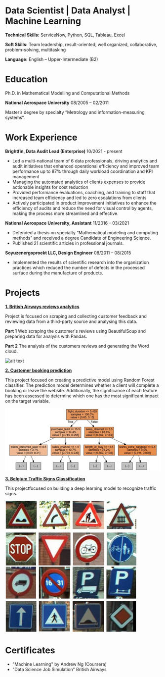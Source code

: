 # Data Scientist | Data Analyst | Machine Learning

**Technical Skills:** ServiceNow, Python, SQL, Tableau, Excel

**Soft Skills:** Team leadership, result-oriented, well organized, collaborative, problem-solving, multitasking

**Language:** English – Upper-Intermediate (B2)

# Education
Ph.D. in Mathematical Modelling and Computational Methods

**National Aerospace University** 08/2005 – 02/2011 

Master’s degree by specialty “Metrology and information-measuring systems“.

# Work Experience
**Brightfin, Data Audit Lead (Enterprise)**
10/2021 - present

- Led a multi-national team of 6 data professionals, driving analytics and audit initiatives that enhanced operational efficiency and improved team performance up to 87% through daily workload coordination and KPI management
-  Managing the automated analytics of clients expenses to provide actionable insights for cost reduction
-  Provided performance evaluations, coaching, and training to staff that increased team efficiency and led to zero escalations from clients
-  Actively participated in product improvement initiatives to enhance the efficiency of audits and reduce the need for visual control by agents, making the process more streamlined and effective.
  
**National Aerospace University, Assistant**
11/2016 – 03/2021

- Defended a thesis on specialty “Mathematical modeling and computing methods” and received a degree Candidate of Engineering Science.
- Published 21 scientific articles in professional journals.
 
**Soyuzenergoproekt LLC, Design Engineer**
08/2011 – 08/2015

- Implemented the results of scientific research into the organization practices which reduced the number of defects in the processed surface during the manufacture of products.

# Projects
**[1. British Airways reviews analytics](https://github.com/ElenaHrytsai/BA_reviews_analytics)**

Project is focused on scraping and collecting customer feedback and reviewing data from a third-party source and analysing this data.

**Part 1** Web scraping the customer's reviews using BeautifulSoup and preparing data for analysis with Pandas.

**Part 2** The analysis of the customers reviews and generating the Word cloud.

![alt text](https://github.com/ElenaHrytsai.github.io/CV/blob/main/assets/Wordcloud..png)


**[2. Customer booking prediction](https://github.com/ElenaHrytsai/Customer-booking-prediction)**

This project focused on creating a predictive model using Random Forest classifier.
The prediction model determines whether a client will complete a booking or leave the website.
Additionally, the significance of each feature has been assessed to determine which one has the most significant impact on the target variable.

![alt text](https://github.com/ElenaHrytsai/CV/blob/main/assets/decision%20tree..jpg)


**[3. Belgium Traffic Signs Classification](https://github.com/ElenaHrytsai/Belgian-Traffic-Dataset/blob/main/belgiumTSC.ipynb)**

This projectfocused on building a deep learning model to recognize traffic signs.

![alt text](https://github.com/ElenaHrytsai/CV/blob/main/assets/Some-example-images-from-the-BelgiumTS-for-Classification-dataset..png)


# Certificates
- "Machine Learning" by Andrew Ng (Coursera)
- "Data Science Job Simulation" British Airways
